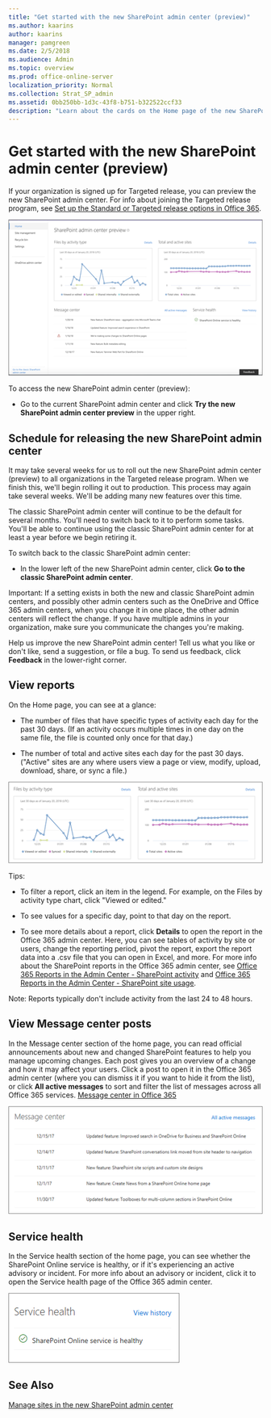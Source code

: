 ```yaml
---
title: "Get started with the new SharePoint admin center (preview)"
ms.author: kaarins
author: kaarins
manager: pamgreen
ms.date: 2/5/2018
ms.audience: Admin
ms.topic: overview
ms.prod: office-online-server
localization_priority: Normal
ms.collection: Strat_SP_admin
ms.assetid: 0bb250bb-1d3c-43f8-b751-b322522ccf33
description: "Learn about the cards on the Home page of the new SharePoint admin center (preview)"
---
```


# Get started with the new SharePoint admin center (preview)

If your organization is signed up for Targeted release, you can preview the new SharePoint admin center. For info about joining the Targeted release program, see [Set up the Standard or Targeted release options in Office 365](https://support.office.com/article/3b3adfa4-1777-4ff0-b606-fb8732101f47).
  
![The home page of the new admin center](media/e7096ec4-1902-4e6c-af0b-13c461a0bbe0.png)
  
To access the new SharePoint admin center (preview):
  
- Go to the current SharePoint admin center and click **Try the new SharePoint admin center preview** in the upper right. 
    
## Schedule for releasing the new SharePoint admin center

It may take several weeks for us to roll out the new SharePoint admin center (preview) to all organizations in the Targeted release program. When we finish this, we'll begin rolling it out to production. This process may again take several weeks. We'll be adding many new features over this time.
  
The classic SharePoint admin center will continue to be the default for several months. You'll need to switch back to it to perform some tasks. You'll be able to continue using the classic SharePoint admin center for at least a year before we begin retiring it.
  
To switch back to the classic SharePoint admin center:
  
- In the lower left of the new SharePoint admin center, click **Go to the classic SharePoint admin center**.
    
Important: If a setting exists in both the new and classic SharePoint admin centers, and possibly other admin centers such as the OneDrive and Office 365 admin centers, when you change it in one place, the other admin centers will reflect the change. If you have multiple admins in your organization, make sure you communicate the changes you're making.
  
Help us improve the new SharePoint admin center! Tell us what you like or don't like, send a suggestion, or file a bug. To send us feedback, click **Feedback** in the lower-right corner. 
  
## View reports

On the Home page, you can see at a glance:
  
- The number of files that have specific types of activity each day for the past 30 days. (If an activity occurs multiple times in one day on the same file, the file is counted only once for that day.)
    
- The number of total and active sites each day for the past 30 days. ("Active" sites are any where users view a page or view, modify, upload, download, share, or sync a file.)
    
![The reports on the Home page](media/72b36579-70e8-4731-9e28-4f64cf577826.PNG)
  
Tips:
  
- To filter a report, click an item in the legend. For example, on the Files by activity type chart, click "Viewed or edited."
    
- To see values for a specific day, point to that day on the report.
    
- To see more details about a report, click **Details** to open the report in the Office 365 admin center. Here, you can see tables of activity by site or users, change the reporting period, pivot the report, export the report data into a .csv file that you can open in Excel, and more. For more info about the SharePoint reports in the Office 365 admin center, see [Office 365 Reports in the Admin Center - SharePoint activity](https://support.office.com/article/a91c958f-1279-499d-9959-12f0de08dc8f) and [Office 365 Reports in the Admin Center - SharePoint site usage](https://support.office.com/article/4ecfb843-e5d5-464d-8bf6-7ed512a9b213).
    
Note: Reports typically don't include activity from the last 24 to 48 hours.
  
## View Message center posts

In the Message center section of the home page, you can read official announcements about new and changed SharePoint features to help you manage upcoming changes. Each post gives you an overview of a change and how it may affect your users. Click a post to open it in the Office 365 admin center (where you can dismiss it if you want to hide it from the list), or click **All active messages** to sort and filter the list of messages across all Office 365 services. [Message center in Office 365](https://support.office.com/article/38fb3333-bfcc-4340-a37b-deda509c2093)
  
![The Message Center card on the Home page](media/804aeffa-f842-4951-a42e-86d7151b28fa.PNG)
  
## Service health

In the Service health section of the home page, you can see whether the SharePoint Online service is healthy, or if it's experiencing an active advisory or incident. For more info about an advisory or incident, click it to open the Service health page of the Office 365 admin center.
  
![The Service health card on the Home page](media/0336aab6-aecb-494c-9cd2-f279f452cc79.PNG)
  
## See Also

[Manage sites in the new SharePoint admin center](manage-sites-in-the-new-sharepoint-admin-center)
  

